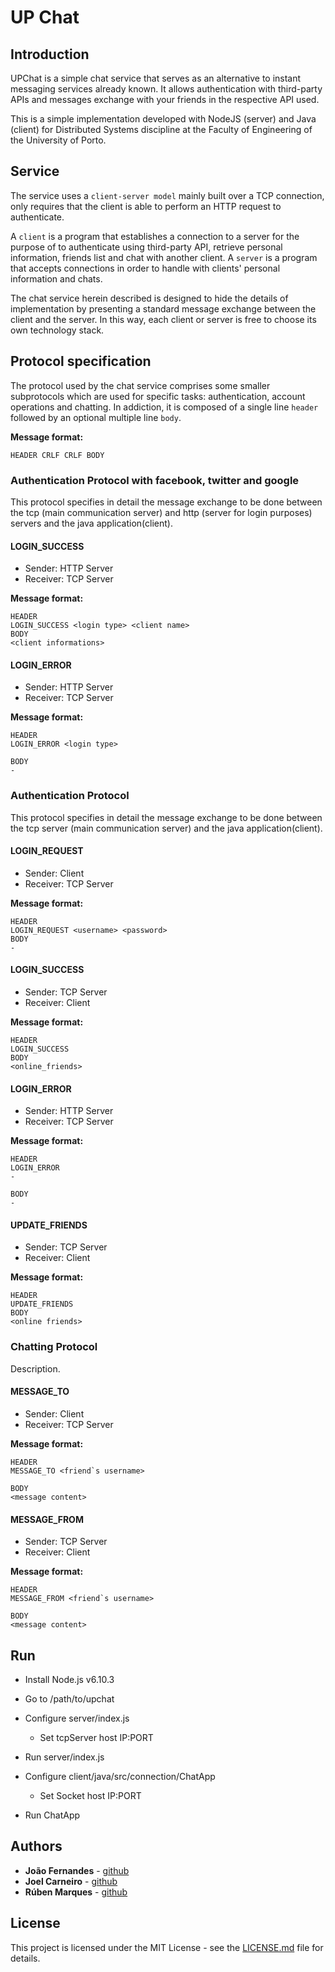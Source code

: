 # UP Chat

## Introduction

UPChat is a simple chat service that serves as an alternative to instant messaging services already known. It allows authentication with third-party APIs and messages exchange with your friends in the respective API used.

This is a simple implementation developed with NodeJS (server) and Java (client) for Distributed Systems discipline at the Faculty of Engineering of the University of Porto.

## Service

The service uses a `client-server model` mainly built over a TCP connection, only requires that the client is able to perform an HTTP request to authenticate.

A `client` is a program that establishes a connection to a server for the purpose of to authenticate using third-party API, retrieve personal information, friends list and chat with another client. A `server` is a program that accepts connections in order to handle with clients' personal information and chats.

The chat service herein described is designed to hide the details of implementation by presenting a standard message exchange between the client and the server. In this way, each client or server is free to choose its own technology stack.

## Protocol specification

The protocol used by the chat service comprises some smaller subprotocols which are used for specific tasks: authentication, account operations and chatting. In addiction, it is composed of a single line `header` followed by an optional multiple line `body`.

**Message format:**
```
HEADER CRLF CRLF BODY
```

### Authentication Protocol with facebook, twitter and google

This protocol specifies in detail the message exchange to be done between the tcp (main communication server) and http (server for login purposes) servers and the java application(client).

#### LOGIN_SUCCESS

* Sender:   HTTP Server
* Receiver: TCP Server

**Message format:**
```
HEADER
LOGIN_SUCCESS <login type> <client name>
BODY
<client informations>
```

#### LOGIN_ERROR

* Sender:   HTTP Server
* Receiver: TCP Server

**Message format:**
```
HEADER
LOGIN_ERROR <login type>

BODY
-
```


### Authentication Protocol

This protocol specifies in detail the message exchange to be done between the tcp server (main communication server) and the java application(client).

#### LOGIN_REQUEST

* Sender:   Client
* Receiver: TCP Server

**Message format:**
```
HEADER
LOGIN_REQUEST <username> <password>
BODY
-
```

#### LOGIN_SUCCESS

* Sender:   TCP Server
* Receiver: Client

**Message format:**
```
HEADER
LOGIN_SUCCESS
BODY
<online_friends>
```

#### LOGIN_ERROR

* Sender:   HTTP Server
* Receiver: TCP Server

**Message format:**
```
HEADER
LOGIN_ERROR
-

BODY
-
```

#### UPDATE_FRIENDS

* Sender:   TCP Server
* Receiver: Client

**Message format:**
```
HEADER
UPDATE_FRIENDS
BODY
<online friends>
```

### Chatting Protocol

Description.

#### MESSAGE_TO

* Sender:   Client
* Receiver: TCP Server

**Message format:**
```
HEADER
MESSAGE_TO <friend`s username>

BODY
<message content>
```

#### MESSAGE_FROM

* Sender:   TCP Server
* Receiver: Client

**Message format:**
```
HEADER
MESSAGE_FROM <friend`s username>

BODY
<message content>
```

## Run

* Install Node.js v6.10.3
* Go to /path/to/upchat

* Configure server/index.js
    * Set tcpServer host IP:PORT
* Run server/index.js

* Configure client/java/src/connection/ChatApp
    * Set Socket host IP:PORT
* Run ChatApp


## Authors

* **João Fernandes** - [github](https://github.com/ojoaofernandes)
* **Joel Carneiro** - [github](https://github.com/jolasman)
* **Rúben Marques** - [github](https://github.com/zabrn)

## License

This project is licensed under the MIT License - see the [LICENSE.md](LICENSE.md) file for details.
